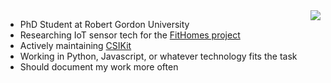 <!--
**Gi-z/Gi-z** is a ✨ _special_ ✨ repository because its `README.md` (this file) appears on your GitHub profile.

Here are some ideas to get you started:

- 🔭 I’m currently working on ...
- 🌱 I’m currently learning ...
- 👯 I’m looking to collaborate on ...
- 🤔 I’m looking for help with ...
- 💬 Ask me about ...
- 📫 How to reach me: ...
- 😄 Pronouns: ...
- ⚡ Fun fact: ...
-->

<img align="right" src="https://github-readme-stats.vercel.app/api?username=Gi-z&count_private=true&theme=dark"/>

- PhD Student at Robert Gordon University
- Researching IoT sensor tech for the [FitHomes project](https://www.rgu.ac.uk/research/research-projects/projects/899-fitsense-fall-prediction-in-technology-enabled-fit-homes)
- Actively maintaining [CSIKit](https://github.com/Gi-z/CSIKit)
- Working in Python, Javascript, or whatever technology fits the task
- Should document my work more often
